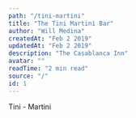 ```yaml
---
path: "/tini-martini"
title: "The Tini Martini Bar"
author: "Will Medina"
createdAt: "Feb 2 2019"
updatedAt: "Feb 2 2019"
description: "The Casablanca Inn"
avatar: ""
readTime: "2 min read"
source: "/"
id: 1
---
```




Tini - Martini
